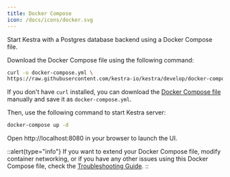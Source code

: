 ```yaml
---
title: Docker Compose
icon: /docs/icons/docker.svg
---
```


Start Kestra with a Postgres database backend using a Docker Compose file.

Download the Docker Compose file using the following command:

```bash
curl -o docker-compose.yml \
https://raw.githubusercontent.com/kestra-io/kestra/develop/docker-compose.yml
```

If you don't have `curl` installed, you can download the [Docker Compose file](https://github.com/kestra-io/kestra/blob/develop/docker-compose.yml) manually and save it as `docker-compose.yml`.


Then, use the following command to start Kestra server:

```bash
docker-compose up -d
```

Open http://localhost:8080 in your browser to launch the UI.


::alert{type="info"}
If you want to extend your Docker Compose file, modify container networking, or if you have any other issues using this Docker Compose file, check the [Troubleshooting Guide](../faq/01.troubleshooting.md).
::